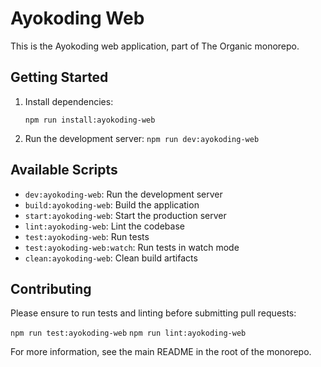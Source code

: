 # Ayokoding Web

This is the Ayokoding web application, part of The Organic monorepo.

## Getting Started

1. Install dependencies:

   `npm run install:ayokoding-web`

2. Run the development server:
   `npm run dev:ayokoding-web`

## Available Scripts

- `dev:ayokoding-web`: Run the development server
- `build:ayokoding-web`: Build the application
- `start:ayokoding-web`: Start the production server
- `lint:ayokoding-web`: Lint the codebase
- `test:ayokoding-web`: Run tests
- `test:ayokoding-web:watch`: Run tests in watch mode
- `clean:ayokoding-web`: Clean build artifacts

## Contributing

Please ensure to run tests and linting before submitting pull requests:

`npm run test:ayokoding-web`
`npm run lint:ayokoding-web`

For more information, see the main README in the root of the monorepo.
